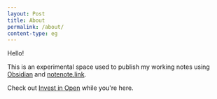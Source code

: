 ```yaml
---
layout: Post
title: About
permalink: /about/
content-type: eg
---
```


Hello!

This is an experimental space used to publish my working notes using [Obsidian](https://obsidian.md/) and [notenote.link](https://github.com/Maxence-L/notenote.link).

Check out [Invest in Open](https://investinopen.org/) while you're here.
